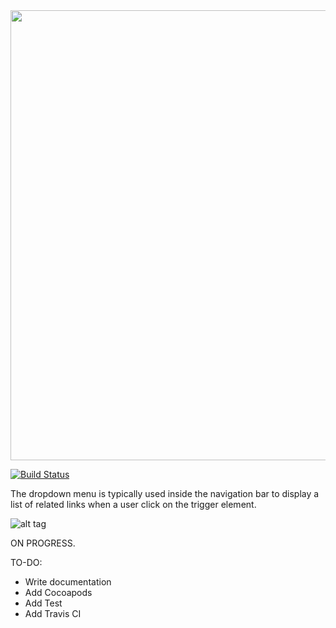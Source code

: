 <img src="https://github.com/PhamBaTho/BTNavigationDropdownMenu/blob/master/Assets/BTNavigationDropdownLogo.jpg" width="720" align="middle"/>

[![Build Status](https://travis-ci.org/PhamBaTho/BTNavigationDropdownMenu.svg?branch=master)](https://travis-ci.org/PhamBaTho/BTNavigationDropdownMenu)

The dropdown menu is typically used inside the navigation bar to display a list of related links when a user click on the trigger element.

![alt tag](https://github.com/PhamBaTho/BTNavigationDropdownMenu/blob/master/Assets/DemoProject.gif)

ON PROGRESS.

TO-DO: 
- Write documentation
- Add Cocoapods
- Add Test
- Add Travis CI
